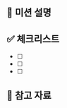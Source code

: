 ## 📌 미션 설명
<!-- 이번 미션의 요구 사항과 구현 목표를 간단히 작성해주세요. -->

## ✅ 체크리스트
<!-- 미션 진행 시 확인해야 할 항목들을 체크박스로 작성해주세요. -->
- [ ] 
- [ ]
- [ ]

## 💬 참고 자료
<!-- 관련 문서, 링크, 이미지 등이 있다면 첨부해주세요. -->
